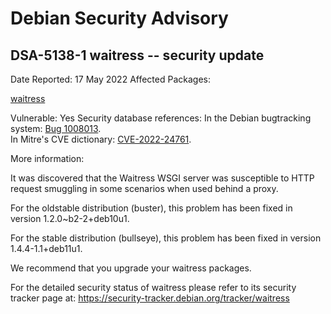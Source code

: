 
Debian Security Advisory
========================


DSA-5138-1 waitress -- security update
--------------------------------------



Date Reported:
17 May 2022
Affected Packages:

[waitress](https://packages.debian.org/src:waitress)

Vulnerable:
Yes
Security database references:
In the Debian bugtracking system: [Bug 1008013](https://bugs.debian.org/cgi-bin/bugreport.cgi?bug=1008013).  
In Mitre's CVE dictionary: [CVE-2022-24761](https://security-tracker.debian.org/tracker/CVE-2022-24761).  

More information:

It was discovered that the Waitress WSGI server was susceptible to
HTTP request smuggling in some scenarios when used behind a proxy.


For the oldstable distribution (buster), this problem has been fixed
in version 1.2.0~b2-2+deb10u1.


For the stable distribution (bullseye), this problem has been fixed in
version 1.4.4-1.1+deb11u1.


We recommend that you upgrade your waitress packages.


For the detailed security status of waitress please refer to
its security tracker page at:
<https://security-tracker.debian.org/tracker/waitress>





